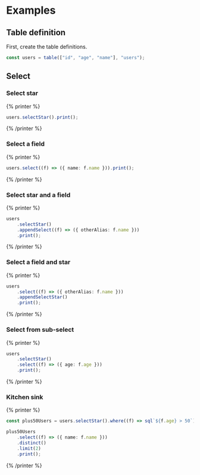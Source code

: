 # Examples

## Table definition

First, create the table definitions.

```ts
const users = table(["id", "age", "name"], "users");
```

## Select

### Select star

{% printer %}

```ts
users.selectStar().print();
```

{% /printer %}

### Select a field

{% printer %}

```ts
users.select((f) => ({ name: f.name })).print();
```

{% /printer %}

### Select star and a field

{% printer %}

```ts
users
    .selectStar()
    .appendSelect((f) => ({ otherAlias: f.name }))
    .print();
```

{% /printer %}

### Select a field and star

{% printer %}

```ts
users
    .select((f) => ({ otherAlias: f.name }))
    .appendSelectStar()
    .print();
```

{% /printer %}

### Select from sub-select

{% printer %}

```ts
users
    .selectStar()
    .select((f) => ({ age: f.age }))
    .print();
```

{% /printer %}

### Kitchen sink

{% printer %}

```ts
const plus50Users = users.selectStar().where((f) => sql`${f.age} > 50`);

plus50Users
    .select((f) => ({ name: f.name }))
    .distinct()
    .limit(2)
    .print();
```

{% /printer %}
